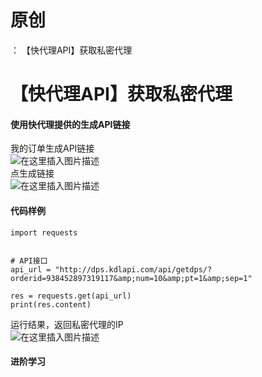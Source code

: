 # 原创
：  【快代理API】获取私密代理

# 【快代理API】获取私密代理

#### 使用快代理提供的生成API链接

我的订单生成API链接<br/> <img alt="在这里插入图片描述" src="https://i-blog.csdnimg.cn/blog_migrate/bd586b2a01ef1f18ee457aa51f4a8fac.png"/><br/> 点生成链接<br/> <img alt="在这里插入图片描述" src="https://i-blog.csdnimg.cn/blog_migrate/dfe5f8f5bd1a344359f77da1fe8dec68.png"/>

#### 代码样例

```
import requests


# API接口
api_url = "http://dps.kdlapi.com/api/getdps/?orderid=938452897319117&amp;num=10&amp;pt=1&amp;sep=1"

res = requests.get(api_url)
print(res.content)

```

运行结果，返回私密代理的IP<br/> <img alt="在这里插入图片描述" src="https://i-blog.csdnimg.cn/blog_migrate/07ca84f9e73320e639a81e26f5874bae.png"/>

#### 进阶学习
